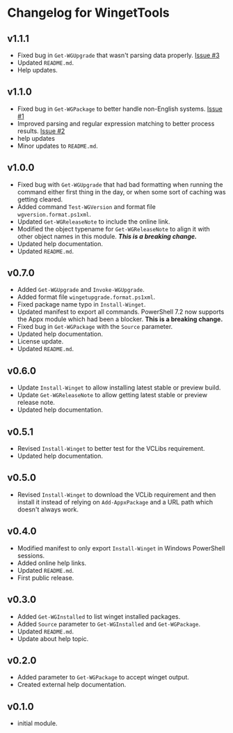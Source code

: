 # Changelog for WingetTools

## v1.1.1

+ Fixed bug in `Get-WGUpgrade` that wasn't parsing data properly. [Issue #3](https://github.com/jdhitsolutions/WingetTools/issues/3)
+ Updated  `README.md`.
+ Help updates.

## v1.1.0

+ Fixed bug in `Get-WGPackage` to better handle non-English systems. [Issue #1](https://github.com/jdhitsolutions/WingetTools/issues/1)
+ Improved parsing and regular expression matching to better process results. [Issue #2](https://github.com/jdhitsolutions/WingetTools/issues/2)
+ help updates
+ Minor updates to `README.md`.

## v1.0.0

+ Fixed bug with `Get-WGUpgrade` that had bad formatting when running the command either first thing in the day, or when some sort of caching was getting cleared.
+ Added command `Test-WGVersion` and format file `wgversion.format.ps1xml`.
+ Updated `Get-WGReleaseNote` to include the online link.
+ Modified the object typename for `Get-WGReleaseNote` to align it with other object names in this module. __*This is a breaking change.*__
+ Updated help documentation.
+ Updated `README.md`.

## v0.7.0

+ Added `Get-WGUpgrade` and `Invoke-WGUpgrade`.
+ Added format file `wingetupgrade.format.ps1xml`.
+ Fixed package name typo in `Install-Winget`.
+ Updated manifest to export all commands. PowerShell 7.2 now supports the Appx module which had been a blocker. **This is a breaking change.**
+ Fixed bug in `Get-WGPackage` with the `Source` parameter.
+ Updated help documentation.
+ License update.
+ Updated `README.md`.

## v0.6.0

+ Update `Install-Winget` to allow installing latest stable or preview build.
+ Update `Get-WGReleaseNote` to allow getting latest stable or preview release note.
+ Updated help documentation.

## v0.5.1

+ Revised `Install-Winget` to better test for the VCLibs requirement.
+ Updated help documentation.

## v0.5.0

+ Revised `Install-Winget` to download the VCLib requirement and then install it instead of relying on `Add-AppxPackage` and a URL path which doesn't always work.

## v0.4.0

+ Modified manifest to only export `Install-Winget` in Windows PowerShell sessions.
+ Added online help links.
+ Updated `README.md`.
+ First public release.

## v0.3.0

+ Added `Get-WGInstalled` to list winget installed packages.
+ Added `Source` parameter to `Get-WGInstalled` and `Get-WGPackage`.
+ Updated `README.md`.
+ Update about help topic.

## v0.2.0

+ Added parameter to `Get-WGPackage` to accept winget output.
+ Created external help documentation.

## v0.1.0

+ initial module.
